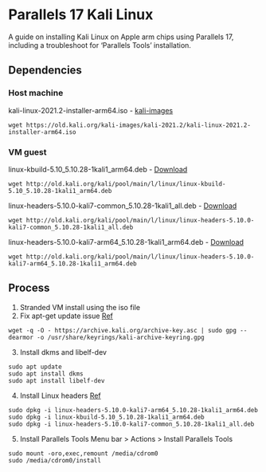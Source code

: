 # Parallels 17 Kali Linux 
A guide on installing Kali Linux on Apple arm chips using Parallels 17, including a troubleshoot for ‘Parallels Tools’ installation.

## Dependencies 
### Host machine
kali-linux-2021.2-installer-arm64.iso - [kali-images](https://old.kali.org/kali-images/kali-2021.2/)
```
wget https://old.kali.org/kali-images/kali-2021.2/kali-linux-2021.2-installer-arm64.iso
```
### VM guest
linux-kbuild-5.10_5.10.28-1kali1_arm64.deb - [Download](http://old.kali.org/kali/pool/main/l/linux/)
```
wget http://old.kali.org/kali/pool/main/l/linux/linux-kbuild-5.10_5.10.28-1kali1_arm64.deb
```
linux-headers-5.10.0-kali7-common_5.10.28-1kali1_all.deb - [Download](http://old.kali.org/kali/pool/main/l/linux/)
```
wget http://old.kali.org/kali/pool/main/l/linux/linux-headers-5.10.0-kali7-common_5.10.28-1kali1_all.deb
```
linux-headers-5.10.0-kali7-arm64_5.10.28-1kali1_arm64.deb - [Download](http://old.kali.org/kali/pool/main/l/linux/)
```
wget http://old.kali.org/kali/pool/main/l/linux/linux-headers-5.10.0-kali7-arm64_5.10.28-1kali1_arm64.deb
```

## Process
1. Stranded VM install using the iso file
2. Fix apt-get update issue [Ref](https://superuser.com/questions/1644520/apt-get-update-issue-in-kali)
```
wget -q -O - https://archive.kali.org/archive-key.asc | sudo gpg --dearmor -o /usr/share/keyrings/kali-archive-keyring.gpg
```
3. Install dkms and libelf-dev
```
sudo apt update 
sudo apt install dkms 
sudo apt install libelf-dev
```
4. Install Linux headers [Ref](https://forum.parallels.com/threads/kali-linux-2022-2-parallels-tools-installation.357691/)
```
sudo dpkg -i linux-headers-5.10.0-kali7-arm64_5.10.28-1kali1_arm64.deb
sudo dpkg -i linux-kbuild-5.10_5.10.28-1kali1_arm64.deb
sudo dpkg -i linux-headers-5.10.0-kali7-common_5.10.28-1kali1_all.deb
```
5. Install Parallels Tools
Menu bar > Actions > Install Parallels Tools
```
sudo mount -oro,exec,remount /media/cdrom0
sudo /media/cdrom0/install
```